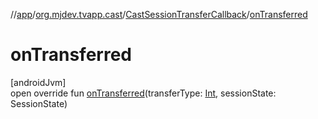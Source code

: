 //[app](../../../index.md)/[org.mjdev.tvapp.cast](../index.md)/[CastSessionTransferCallback](index.md)/[onTransferred](on-transferred.md)

# onTransferred

[androidJvm]\
open override fun [onTransferred](on-transferred.md)(transferType: [Int](https://kotlinlang.org/api/latest/jvm/stdlib/kotlin/-int/index.html), sessionState: SessionState)
